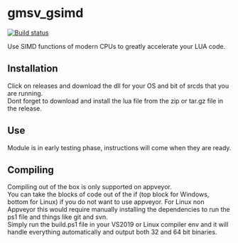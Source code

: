 # gmsv_gsimd
[![Build status](https://ci.appveyor.com/api/projects/status/nqh6xy8et08re5ok?svg=true)](https://ci.appveyor.com/project/storm37000/gmsv-gsimd)

Use SIMD functions of modern CPUs to greatly accelerate your LUA code. <br>

## Installation
Click on releases and download the dll for your OS and bit of srcds that you are running. <br>
Dont forget to download and install the lua file from the zip or tar.gz file in the release.

## Use
Module is in early testing phase, instructions will come when they are ready.

## Compiling
Compiling out of the box is only supported on appveyor. <br>
You can take the blocks of code out of the if (top block for Windows, bottom for Linux) if you do not want to use appveyor.  For Linux non Appveyor this would require manually installing the dependencies to run the ps1 file and things like git and svn. <br>
Simply run the build.ps1 file in your VS2019 or Linux compiler env and it will handle everything automatically and output both 32 and 64 bit binaries.
